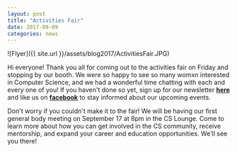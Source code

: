 ```yaml
---
layout: post
title: "Activities Fair"
date: 2017-09-09
categories: news
---
```

![Flyer]({{ site.url }}/assets/blog2017/ActivitiesFair.JPG)

Hi everyone! Thank you all for coming out to the activities fair on Friday and stopping by our booth. We were so happy to see so many womxn interested in Computer Science, and we had a wonderful time chatting with each and every one of you! If you haven't done so yet, sign up for our newsletter [**here**][mailinglist] and like us on [**facebook**][facebook] to stay informed about our upcoming events.

Don't worry if you couldn't make it to the fair! We will be having our first general body meeting on September 17 at 8pm in the CS Lounge. Come to learn more about how you can get involved in the CS community, receive mentorship, and expand your career and education opportunities. We'll see you there!

[mailinglist]: http://columbia.us9.list-manage.com/subscribe?u=4c6a1c710f8ab9cce10272368&id=593b5faa43
[facebook]:https://www.facebook.com/CUWICS
